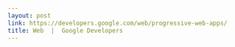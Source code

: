 ```yaml
---
layout: post
link: https://developers.google.com/web/progressive-web-apps/
title: Web  |  Google Developers
---
```

